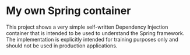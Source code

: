 # My own Spring container

This project shows a very simple self-written Dependency Injection container that is intended to be used to understand
the Spring framework. The implementation is explicitly intended for training purposes only and should not be used in
production applications.